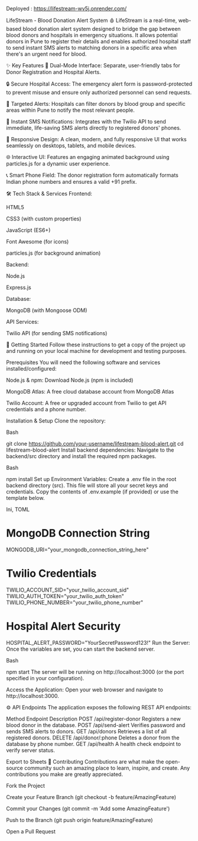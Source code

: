 
Deployed : https://lifestream-wv5j.onrender.com/

LifeStream - Blood Donation Alert System 🩸
LifeStream is a real-time, web-based blood donation alert system designed to bridge the gap between blood donors and hospitals in emergency situations. It allows potential donors in Pune to register their details and enables authorized hospital staff to send instant SMS alerts to matching donors in a specific area when there's an urgent need for blood.

✨ Key Features
👥 Dual-Mode Interface: Separate, user-friendly tabs for Donor Registration and Hospital Alerts.

🔒 Secure Hospital Access: The emergency alert form is password-protected to prevent misuse and ensure only authorized personnel can send requests.

🎯 Targeted Alerts: Hospitals can filter donors by blood group and specific areas within Pune to notify the most relevant people.

🚀 Instant SMS Notifications: Integrates with the Twilio API to send immediate, life-saving SMS alerts directly to registered donors' phones.

📱 Responsive Design: A clean, modern, and fully responsive UI that works seamlessly on desktops, tablets, and mobile devices.

🌐 Interactive UI: Features an engaging animated background using particles.js for a dynamic user experience.

📞 Smart Phone Field: The donor registration form automatically formats Indian phone numbers and ensures a valid +91 prefix.

🛠️ Tech Stack & Services
Frontend:

HTML5

CSS3 (with custom properties)

JavaScript (ES6+)

Font Awesome (for icons)

particles.js (for background animation)

Backend:

Node.js

Express.js

Database:

MongoDB (with Mongoose ODM)

API Services:

Twilio API (for sending SMS notifications)

🚀 Getting Started
Follow these instructions to get a copy of the project up and running on your local machine for development and testing purposes.

Prerequisites
You will need the following software and services installed/configured:

Node.js & npm: Download Node.js (npm is included)

MongoDB Atlas: A free cloud database account from MongoDB Atlas

Twilio Account: A free or upgraded account from Twilio to get API credentials and a phone number.

Installation & Setup
Clone the repository:

Bash

git clone https://github.com/your-username/lifestream-blood-alert.git
cd lifestream-blood-alert
Install backend dependencies:
Navigate to the backend/src directory and install the required npm packages.

Bash

npm install
Set up Environment Variables:
Create a .env file in the root backend directory (src). This file will store all your secret keys and credentials. Copy the contents of .env.example (if provided) or use the template below.

Ini, TOML

# MongoDB Connection String
MONGODB_URI="your_mongodb_connection_string_here"

# Twilio Credentials
TWILIO_ACCOUNT_SID="your_twilio_account_sid"
TWILIO_AUTH_TOKEN="your_twilio_auth_token"
TWILIO_PHONE_NUMBER="your_twilio_phone_number"

# Hospital Alert Security
HOSPITAL_ALERT_PASSWORD="YourSecretPassword123!"
Run the Server:
Once the variables are set, you can start the backend server.

Bash

npm start
The server will be running on http://localhost:3000 (or the port specified in your configuration).

Access the Application:
Open your web browser and navigate to http://localhost:3000.

⚙️ API Endpoints
The application exposes the following REST API endpoints:

Method	Endpoint	Description
POST	/api/register-donor	Registers a new blood donor in the database.
POST	/api/send-alert	Verifies password and sends SMS alerts to donors.
GET	/api/donors	Retrieves a list of all registered donors.
DELETE	/api/donor/:phone	Deletes a donor from the database by phone number.
GET	/api/health	A health check endpoint to verify server status.

Export to Sheets
🤝 Contributing
Contributions are what make the open-source community such an amazing place to learn, inspire, and create. Any contributions you make are greatly appreciated.

Fork the Project

Create your Feature Branch (git checkout -b feature/AmazingFeature)

Commit your Changes (git commit -m 'Add some AmazingFeature')

Push to the Branch (git push origin feature/AmazingFeature)

Open a Pull Request

